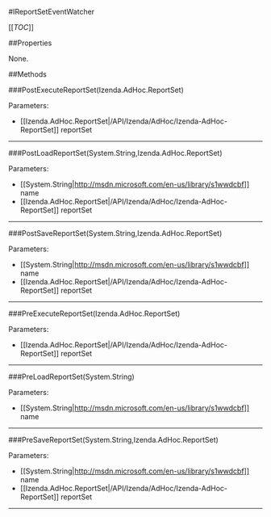 #IReportSetEventWatcher

[[_TOC_]]

##Properties

None.


##Methods

###PostExecuteReportSet(Izenda.AdHoc.ReportSet)


Parameters: 

* [[Izenda.AdHoc.ReportSet|/API/Izenda/AdHoc/Izenda-AdHoc-ReportSet]] reportSet 






---


###PostLoadReportSet(System.String,Izenda.AdHoc.ReportSet)


Parameters: 

* [[System.String|http://msdn.microsoft.com/en-us/library/s1wwdcbf]] name 
* [[Izenda.AdHoc.ReportSet|/API/Izenda/AdHoc/Izenda-AdHoc-ReportSet]] reportSet 






---


###PostSaveReportSet(System.String,Izenda.AdHoc.ReportSet)


Parameters: 

* [[System.String|http://msdn.microsoft.com/en-us/library/s1wwdcbf]] name 
* [[Izenda.AdHoc.ReportSet|/API/Izenda/AdHoc/Izenda-AdHoc-ReportSet]] reportSet 






---


###PreExecuteReportSet(Izenda.AdHoc.ReportSet)


Parameters: 

* [[Izenda.AdHoc.ReportSet|/API/Izenda/AdHoc/Izenda-AdHoc-ReportSet]] reportSet 






---


###PreLoadReportSet(System.String)


Parameters: 

* [[System.String|http://msdn.microsoft.com/en-us/library/s1wwdcbf]] name 






---


###PreSaveReportSet(System.String,Izenda.AdHoc.ReportSet)


Parameters: 

* [[System.String|http://msdn.microsoft.com/en-us/library/s1wwdcbf]] name 
* [[Izenda.AdHoc.ReportSet|/API/Izenda/AdHoc/Izenda-AdHoc-ReportSet]] reportSet 






---


